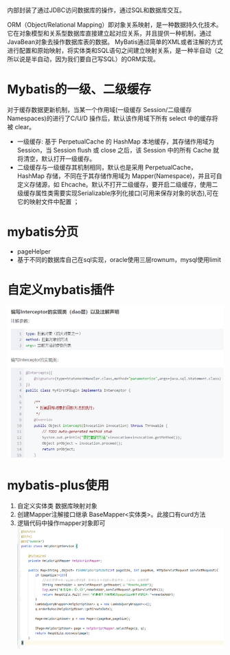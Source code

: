 内部封装了通过JDBC访问数据库的操作，通过SQL和数据库交互。

ORM（Object/Relational Mapping）即对象关系映射，是一种数据持久化技术。它在对象模型和关系型数据库直接建立起对应关系，并且提供一种机制，通过JavaBean对象去操作数据库表的数据。 MyBatis通过简单的XML或者注解的方式进行配置和原始映射，将实体类和SQL语句之间建立映射关系，是一种半自动（之所以说是半自动，因为我们要自己写SQL）的ORM实现。

# Mybatis的一级、二级缓存
对于缓存数据更新机制，当某一个作用域(一级缓存 Session/二级缓存Namespaces)的进行了C/U/D 操作后，默认该作用域下所有 select 中的缓存将被 clear。
- 一级缓存: 基于 PerpetualCache 的 HashMap 本地缓存，其存储作用域为 Session，当 Session flush 或 close 之后，该 Session 中的所有 Cache 就将清空，默认打开一级缓存。
- 二级缓存与一级缓存其机制相同，默认也是采用 PerpetualCache，HashMap 存储，不同在于其存储作用域为 Mapper(Namespace)，并且可自定义存储源，如 Ehcache。默认不打开二级缓存，要开启二级缓存，使用二级缓存属性类需要实现Serializable序列化接口(可用来保存对象的状态),可在它的映射文件中配置 ；

# mybatis分页
- pageHelper
- 基于不同的数据库自己在sql实现，oracle使用三层rownum，mysql使用limit

# 自定义mybatis插件
![自定义mybatis插件](1680158737136.jpg)

# mybatis-plus使用
1. 自定义实体类 数据库映射对象
2. 创建Mapper注解接口继承 BaseMapper<实体类>。此接口有curd方法
3. 逻辑代码中操作mapper对象即可
![mybatis-plus使用](./1680158798660.jpg)











